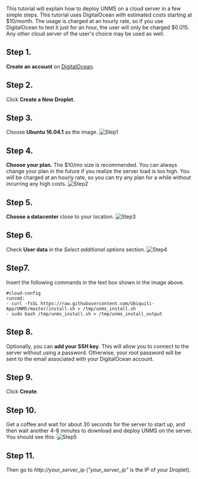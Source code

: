 This tutorial will explain how to deploy UNMS on a cloud server in a few simple steps. This tutorial uses DigitalOcean with estimated costs starting at $10/month. The usage is charged at an hourly rate, so if you use DigitalOcean to test it just for an hour, the user will only be charged $0.015. Any other cloud server of the user's choice may be used as well.

## Step 1.
**Create an account** on [DigitalOcean](https://www.digitalocean.com/).
## Step 2.
Click **Create a New Droplet**.
## Step 3.
Choose **Ubuntu 16.04.1** as the image.
![Step1](https://github.com/Ubiquiti-App/UNMS/blob/master/doc/DigitalOcean/step1.png)
## Step 4.
**Choose your plan.** The $10/mo size is recommended. You can always change your plan in the future if you realize the server load is too high. You will be charged at an hourly rate, so you can try any plan for a while without incurring any high costs.
![Step2](https://github.com/Ubiquiti-App/UNMS/blob/master/doc/DigitalOcean/step2.png)
## Step 5.
**Choose a datacenter** close to your location.
![Step3](https://github.com/Ubiquiti-App/UNMS/blob/master/doc/DigitalOcean/step3.png)
## Step 6.
Check **User data** in the _Select additional options_ section.
![Step4](https://github.com/Ubiquiti-App/UNMS/blob/master/doc/DigitalOcean/step4.png)
## Step7.
Insert the following commands in the text box shown in the image above.
```
#cloud-config
runcmd:
- curl -fsSL https://raw.githubusercontent.com/Ubiquiti-App/UNMS/master/install.sh > /tmp/unms_install.sh
- sudo bash /tmp/unms_install.sh > /tmp/unms_install_output
```    
## Step 8.
Optionally, you can **add your SSH key**. This will allow you to connect to the server without using a password. Otherwise, your root password will be sent to the email associated with your DigitalOcean account.
## Step 9.
Click **Create**. 
## Step 10.
Get a coffee and wait for about 30 seconds for the server to start up, and then wait another 4-8 minutes to download and deploy UNMS on the server. You should see this:
![Step5](https://github.com/Ubiquiti-App/UNMS/blob/master/doc/DigitalOcean/step5.png)
## Step 11.
Then go to _http://your_server_ip_ (_"your_server_ip"_ is the IP of your Droplet).